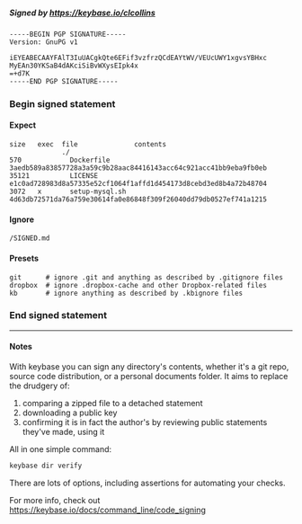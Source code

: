##### Signed by https://keybase.io/clcollins
```
-----BEGIN PGP SIGNATURE-----
Version: GnuPG v1

iEYEABECAAYFAlT3IuUACgkQte6EFif3vzfrzQCdEAYtWV/VEUcUWY1xgvsYBHxc
MyEAn30YKSaB4dAKciSiBvWXysEIpk4x
=+d7K
-----END PGP SIGNATURE-----

```

<!-- END SIGNATURES -->

### Begin signed statement 

#### Expect

```
size   exec  file              contents                                                        
             ./                                                                                
570            Dockerfile      3aedb589a83857728a3a59c9b28aac84416143acc64c921acc41bb9eba9fb0eb
35121          LICENSE         e1c0ad728983d8a57335e52cf1064f1affd1d454173d8cebd3ed8b4a72b48704
3072   x       setup-mysql.sh  4d63db72571da76a759e30614fa0e86848f309f26040dd79db0527ef741a1215
```

#### Ignore

```
/SIGNED.md
```

#### Presets

```
git      # ignore .git and anything as described by .gitignore files
dropbox  # ignore .dropbox-cache and other Dropbox-related files    
kb       # ignore anything as described by .kbignore files          
```

<!-- summarize version = 0.0.9 -->

### End signed statement

<hr>

#### Notes

With keybase you can sign any directory's contents, whether it's a git repo,
source code distribution, or a personal documents folder. It aims to replace the drudgery of:

  1. comparing a zipped file to a detached statement
  2. downloading a public key
  3. confirming it is in fact the author's by reviewing public statements they've made, using it

All in one simple command:

```bash
keybase dir verify
```

There are lots of options, including assertions for automating your checks.

For more info, check out https://keybase.io/docs/command_line/code_signing